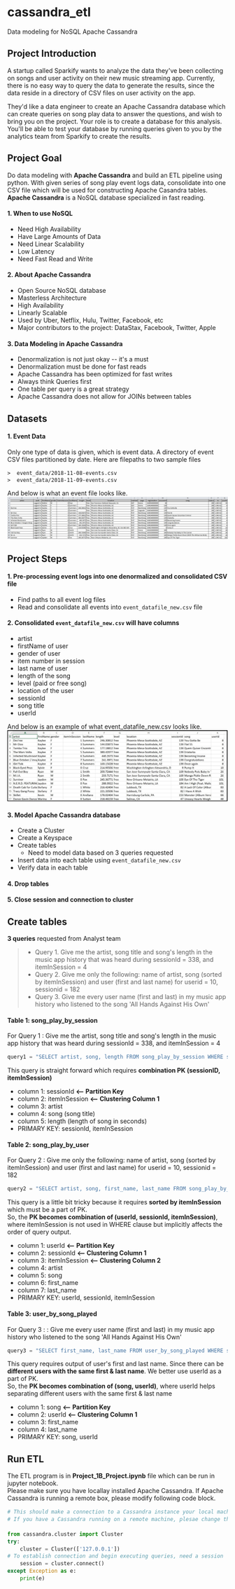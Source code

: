 # cassandra_etl
Data modeling for NoSQL Apache Cassandra


## Project Introduction
A startup called Sparkify wants to analyze the data they've been collecting on songs and user activity on their new music streaming app. Currently, there is no easy way to query the data to generate the results, since the data reside in a directory of CSV files on user activity on the app.  

They'd like a data engineer to create an Apache Cassandra database which can create queries on song play data to answer the questions, and wish to bring you on the project. Your role is to create a database for this analysis. You'll be able to test your database by running queries given to you by the analytics team from Sparkify to create the results.  
  
  
## Project Goal
Do data modeling with **Apache Cassandra** and build an ETL pipeline using python. With given series of song play event logs data, consolidate into one CSV file which will be used for constructing Apache Casandra tables.  
**Apache Cassandra** is a NoSQL database specialized in fast reading.


#### 1. When to use NoSQL

  - Need High Availability
  - Have Large Amounts of Data
  - Need Linear Scalability
  - Low Latency
  - Need Fast Read and Write

#### 2. About Apache Cassandra

  - Open Source NoSQL database
  - Masterless Architecture
  - High Availability
  - Linearly Scalable
  - Used by Uber, Netflix, Hulu, Twitter, Facebook, etc
  - Major contributors to the project: DataStax, Facebook, Twitter, Apple

#### 3. Data Modeling in Apache Cassandra

  - Denormalization is not just okay -- it's a must
  - Denormalization must be done for fast reads
  - Apache Cassandra has been optimized for fast writes
  - Always think Queries first
  - One table per query is a great strategy
  - Apache Cassandra does not allow for JOINs between tables  



## Datasets

#### 1. Event Data
Only one type of data is given, which is event data. A directory of event CSV files partitioned by date. Here are filepaths to two sample files

```
>  event_data/2018-11-08-events.csv  
>  event_data/2018-11-09-events.csv
```

And below is what an event file looks like.
![Sample event log!](./images/original_event_log_sample.jpg "2018-11-01-events.csv")  



  
  

## Project Steps

#### 1. Pre-processing event logs into one denormalized and consolidated CSV file

  - Find paths to all event log files
  - Read and consolidate all events into `event_datafile_new.csv` file

#### 2. Consolidated `event_datafile_new.csv` will have columns
 
  - artist
  - firstName of user
  - gender of user
  - item number in session
  - last name of user
  - length of the song
  - level (paid or free song)
  - location of the user
  - sessionId
  - song title
  - userId
 
And below is an example of what event_datafile_new.csv looks like.
![Sample consolidated file!](./images/image_event_datafile_new.jpg "event_datafile_new.csv")

 
#### 3. Model Apache Cassandra database 
 
  - Create a Cluster
  - Create a Keyspace
  - Create tables
    * Need to model data based on 3 queries requested
  - Insert data into each table using `event_datafile_new.csv`
  - Verify data in each table
  
#### 4. Drop tables

#### 5. Close session and connection to cluster  

   

  
## Create tables

**3 queries** requested from Analyst team  

>    - Query 1.  Give me the artist, song title and song's length in the music app history that was heard during sessionId = 338, and itemInSession = 4
>    - Query 2. Give me only the following: name of artist, song (sorted by itemInSession) and user (first and last name) for userid = 10, sessionid = 182
>    - Query 3. Give me every user name (first and last) in my music app history who listened to the song 'All Hands Against His Own'


#### Table 1: song_play_by_session
For Query 1 : Give me the artist, song title and song's length in the music app history that was heard during sessionId = 338, and itemInSession = 4
```python
query1 = "SELECT artist, song, length FROM song_play_by_session WHERE sessionId=338 AND itemInSession=4"
```
This query is straight forward which requires **combination PK (sessionID, itemInSession)**  

  - column 1: sessionId  **<-- Partition Key**
  - column 2: itemInSession **<-- Clustering Column 1**
  - column 3: artist
  - column 4: song (song title)
  - column 5: length (length of song in seconds)
  - PRIMARY KEY: sessionId, itemInSession
  
  
#### Table 2: song_play_by_user
For Query 2 : Give me only the following: name of artist, song (sorted by itemInSession) and user (first and last name) for userid = 10, sessionid = 182
```python
query2 = "SELECT artist, song, first_name, last_name FROM song_play_by_user WHERE userId=10 AND sessionId=182"
```
This query is a little bit tricky because it requires **sorted by itemInSession** which must be a part of PK.  
So, the **PK becomes combination of (userId, sessionId, itemInSession)**, where itemInSession is not used in WHERE clause but implicitly affects the order of query output.  

  - column 1: userId  **<-- Partition Key**
  - column 2: sessionId  **<-- Clustering Column 1**
  - column 3: itemInSession  **<-- Clustering Column 2**
  - column 4: artist
  - column 5: song
  - column 6: first_name
  - column 7: last_name
  - PRIMARY KEY: userId, sessionId, itemInSession

#### Table 3: user_by_song_played
For Query 3 : : Give me every user name (first and last) in my music app history who listened to the song 'All Hands Against His Own'
```python
query3 = "SELECT first_name, last_name FROM user_by_song_played WHERE song='All Hands Against His Own'"
```
This query requires output of user's first and last name. Since there can be **different users with the same first & last name**. We better use userId as a part of PK.  
So, the **PK becomes combination of (song, userId)**, where userId helps separating different users with the same first & last name

  - column 1: song  **<-- Partition Key**
  - column 2: userId  **<-- Clustering Column 1**
  - column 3: first_name
  - column 4: last_name  
  - PRIMARY KEY: song, userId  
  
  
## Run ETL

The ETL program is in **Project_1B_Project.ipynb** file which can be run in jupyter notebook.  
Please make sure you have locallay installed Apache Cassandra. If Apache Cassandra is running a remote box, please modify following code block.

```python
# This should make a connection to a Cassandra instance your local machine (127.0.0.1)
# If you have a Cassandra running on a remote machine, plesae change the IP address

from cassandra.cluster import Cluster
try:
    cluster = Cluster(['127.0.0.1'])
# To establish connection and begin executing queries, need a session
    session = cluster.connect()
except Exception as e:
    print(e)
```
